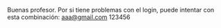 Buenas profesor. Por si tiene problemas con el login, puede intentar con esta combinación:
aaa@gmail.com
123456
